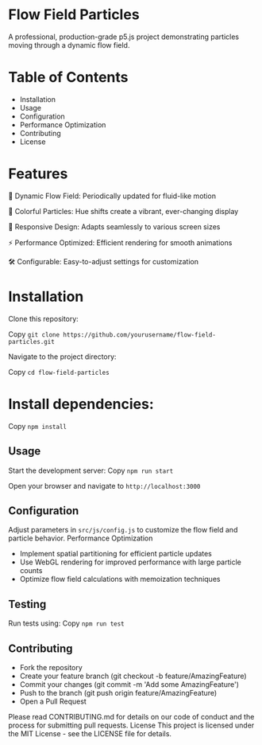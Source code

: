 # Flow Field Particles
A professional, production-grade p5.js project demonstrating particles moving through a dynamic flow field.

# Table of Contents

- Installation
- Usage
- Configuration
- Performance Optimization
- Contributing
- License
  
# Features

🌊 Dynamic Flow Field: Periodically updated for fluid-like motion

🎨 Colorful Particles: Hue shifts create a vibrant, ever-changing display

📱 Responsive Design: Adapts seamlessly to various screen sizes

⚡ Performance Optimized: Efficient rendering for smooth animations

🛠️ Configurable: Easy-to-adjust settings for customization

# Installation

Clone this repository:

Copy `git clone https://github.com/yourusername/flow-field-particles.git`

Navigate to the project directory:

Copy `cd flow-field-particles`

# Install dependencies:

Copy `npm install`

## Usage

Start the development server:
Copy `npm run start`

Open your browser and navigate to `http://localhost:3000`

## Configuration
Adjust parameters in `src/js/config.js`  to customize the flow field and particle behavior.
Performance Optimization

- Implement spatial partitioning for efficient particle updates
- Use WebGL rendering for improved performance with large particle counts
- Optimize flow field calculations with memoization techniques

## Testing
Run tests using:
Copy `npm run test`

## Contributing

- Fork the repository
- Create your feature branch (git checkout -b feature/AmazingFeature)
- Commit your changes (git commit -m 'Add some AmazingFeature')
- Push to the branch (git push origin feature/AmazingFeature)
- Open a Pull Request

Please read CONTRIBUTING.md for details on our code of conduct and the process for submitting pull requests.
License
This project is licensed under the MIT License - see the LICENSE file for details.
